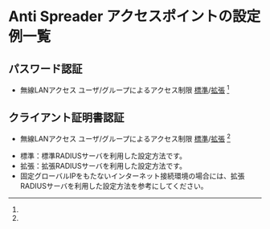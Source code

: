 # Anti Spreader アクセスポイントの設定例一覧
## パスワード認証
* 無線LANアクセス ユーザ/グループによるアクセス制限 [標準](wlan-group-password.md)/[拡張](wlan-group-password-adv.md) [^1]

## クライアント証明書認証
* 無線LANアクセス ユーザ/グループによるアクセス制限 [標準](wlan-group-cert.md)/[拡張](wlan-group-cert-adv.md) [^1]

[^1]:
  * 標準：標準RADIUSサーバを利用した設定方法です。
  * 拡張：拡張RADIUSサーバを利用した設定方法です。
  * 固定グローバルIPをもたないインターネット接続環境の場合には、拡張RADIUSサーバを利用した設定方法を参考にしてください。